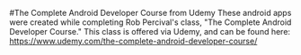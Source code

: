 #The Complete Android Developer Course from Udemy
These android apps were created while completing Rob Percival's class, "The Complete Android Developer Course." This class is offered via Udemy, and can be found here: https://www.udemy.com/the-complete-android-developer-course/
